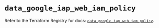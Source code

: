 # `data_google_iap_web_iam_policy`

Refer to the Terraform Registry for docs: [`data_google_iap_web_iam_policy`](https://registry.terraform.io/providers/hashicorp/google-beta/6.18.1/docs/data-sources/google_iap_web_iam_policy).
